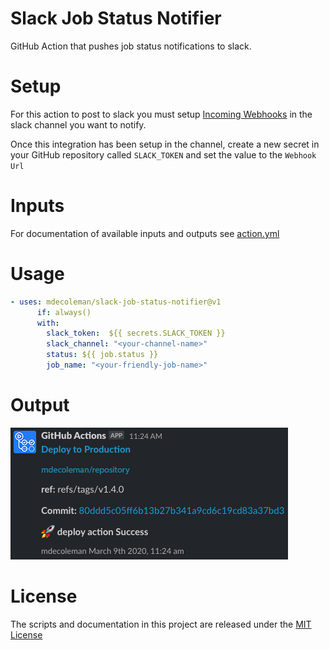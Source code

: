 # Slack Job Status Notifier

GitHub Action that pushes job status notifications to slack.

# Setup

For this action to post to slack you must setup [Incoming Webhooks](https://api.slack.com/messaging/webhooks) in the slack channel you want to notify.

Once this integration has been setup in the channel, create a new secret in your GitHub repository called `SLACK_TOKEN` and set the value to the `Webhook Url`

# Inputs

For documentation of available inputs and outputs see [action.yml](action.yml)

# Usage

```yaml
- uses: mdecoleman/slack-job-status-notifier@v1
      if: always()
      with:
        slack_token:  ${{ secrets.SLACK_TOKEN }}
        slack_channel: "<your-channel-name>"
        status: ${{ job.status }}
        job_name: "<your-friendly-job-name>"
```

# Output

![Example](./img/slack-output.png)

# License

The scripts and documentation in this project are released under the [MIT License](LICENSE)
